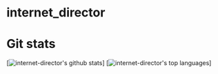 # internet_director

# Git stats
[![internet-director's github stats](https://github-readme-stats.vercel.app/api?username=internet-director&show_icons=true&theme=merko)]
[![internet-director's top languages](https://github-readme-stats.vercel.app/api/top-langs/?username=internet-director&&hide=cmake,HTML,perl,PostScript&langs_count=9&line_height=35&theme=dark&layout=compact)]
